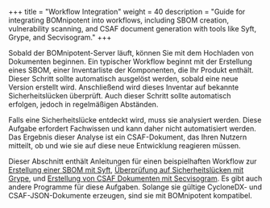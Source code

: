+++
title = "Workflow Integration"
weight = 40
description = "Guide for integrating BOMnipotent into workflows, including SBOM creation, vulnerability scanning, and CSAF document generation with tools like Syft, Grype, and Secvisogram."
+++

Sobald der BOMnipotent-Server läuft, können Sie mit dem Hochladen von Dokumenten beginnen. Ein typischer Workflow beginnt mit der Erstellung eines SBOM, einer Inventarliste der Komponenten, die Ihr Produkt enthält. Dieser Schritt sollte automatisch ausgelöst werden, sobald eine neue Version erstellt wird. Anschließend wird dieses Inventar auf bekannte Sicherheitslücken überprüft. Auch dieser Schritt sollte automatisch erfolgen, jedoch in regelmäßigen Abständen.

Falls eine Sicherheitslücke entdeckt wird, muss sie analysiert werden. Diese Aufgabe erfordert Fachwissen und kann daher nicht automatisiert werden. Das Ergebnis dieser Analyse ist ein CSAF-Dokument, das Ihren Nutzern mitteilt, ob und wie sie auf diese neue Entwicklung reagieren müssen.

Dieser Abschnitt enthält Anleitungen für einen beispielhaften Workflow zur [Erstellung einer SBOM mit Syft](/de/integration/syft), [Überprüfung auf Sicherheitslücken mit Grype](/de/integration/grype), und [Erstellung von CSAF Dokumenten mit Secvisogram](/de/integration/secvisogram). Es gibt auch andere Programme für diese Aufgaben. Solange sie gültige CycloneDX- und CSAF-JSON-Dokumente erzeugen, sind sie mit BOMnipotent kompatibel.
